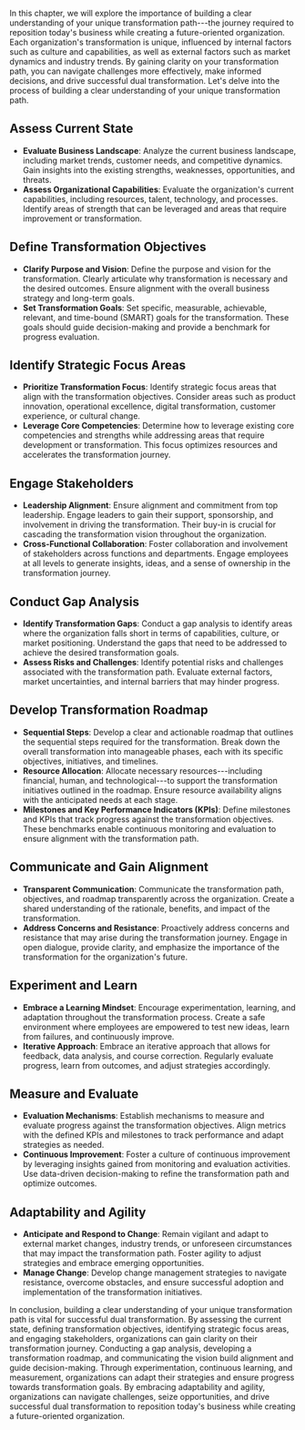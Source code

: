 
In this chapter, we will explore the importance of building a clear understanding of your unique transformation path---the journey required to reposition today's business while creating a future-oriented organization. Each organization's transformation is unique, influenced by internal factors such as culture and capabilities, as well as external factors such as market dynamics and industry trends. By gaining clarity on your transformation path, you can navigate challenges more effectively, make informed decisions, and drive successful dual transformation. Let's delve into the process of building a clear understanding of your unique transformation path.

Assess Current State
--------------------

* **Evaluate Business Landscape**: Analyze the current business landscape, including market trends, customer needs, and competitive dynamics. Gain insights into the existing strengths, weaknesses, opportunities, and threats.
* **Assess Organizational Capabilities**: Evaluate the organization's current capabilities, including resources, talent, technology, and processes. Identify areas of strength that can be leveraged and areas that require improvement or transformation.

Define Transformation Objectives
--------------------------------

* **Clarify Purpose and Vision**: Define the purpose and vision for the transformation. Clearly articulate why transformation is necessary and the desired outcomes. Ensure alignment with the overall business strategy and long-term goals.
* **Set Transformation Goals**: Set specific, measurable, achievable, relevant, and time-bound (SMART) goals for the transformation. These goals should guide decision-making and provide a benchmark for progress evaluation.

Identify Strategic Focus Areas
------------------------------

* **Prioritize Transformation Focus**: Identify strategic focus areas that align with the transformation objectives. Consider areas such as product innovation, operational excellence, digital transformation, customer experience, or cultural change.
* **Leverage Core Competencies**: Determine how to leverage existing core competencies and strengths while addressing areas that require development or transformation. This focus optimizes resources and accelerates the transformation journey.

Engage Stakeholders
-------------------

* **Leadership Alignment**: Ensure alignment and commitment from top leadership. Engage leaders to gain their support, sponsorship, and involvement in driving the transformation. Their buy-in is crucial for cascading the transformation vision throughout the organization.
* **Cross-Functional Collaboration**: Foster collaboration and involvement of stakeholders across functions and departments. Engage employees at all levels to generate insights, ideas, and a sense of ownership in the transformation journey.

Conduct Gap Analysis
--------------------

* **Identify Transformation Gaps**: Conduct a gap analysis to identify areas where the organization falls short in terms of capabilities, culture, or market positioning. Understand the gaps that need to be addressed to achieve the desired transformation goals.
* **Assess Risks and Challenges**: Identify potential risks and challenges associated with the transformation path. Evaluate external factors, market uncertainties, and internal barriers that may hinder progress.

Develop Transformation Roadmap
------------------------------

* **Sequential Steps**: Develop a clear and actionable roadmap that outlines the sequential steps required for the transformation. Break down the overall transformation into manageable phases, each with its specific objectives, initiatives, and timelines.
* **Resource Allocation**: Allocate necessary resources---including financial, human, and technological---to support the transformation initiatives outlined in the roadmap. Ensure resource availability aligns with the anticipated needs at each stage.
* **Milestones and Key Performance Indicators (KPIs)**: Define milestones and KPIs that track progress against the transformation objectives. These benchmarks enable continuous monitoring and evaluation to ensure alignment with the transformation path.

Communicate and Gain Alignment
------------------------------

* **Transparent Communication**: Communicate the transformation path, objectives, and roadmap transparently across the organization. Create a shared understanding of the rationale, benefits, and impact of the transformation.
* **Address Concerns and Resistance**: Proactively address concerns and resistance that may arise during the transformation journey. Engage in open dialogue, provide clarity, and emphasize the importance of the transformation for the organization's future.

Experiment and Learn
--------------------

* **Embrace a Learning Mindset**: Encourage experimentation, learning, and adaptation throughout the transformation process. Create a safe environment where employees are empowered to test new ideas, learn from failures, and continuously improve.
* **Iterative Approach**: Embrace an iterative approach that allows for feedback, data analysis, and course correction. Regularly evaluate progress, learn from outcomes, and adjust strategies accordingly.

Measure and Evaluate
--------------------

* **Evaluation Mechanisms**: Establish mechanisms to measure and evaluate progress against the transformation objectives. Align metrics with the defined KPIs and milestones to track performance and adapt strategies as needed.
* **Continuous Improvement**: Foster a culture of continuous improvement by leveraging insights gained from monitoring and evaluation activities. Use data-driven decision-making to refine the transformation path and optimize outcomes.

Adaptability and Agility
------------------------

* **Anticipate and Respond to Change**: Remain vigilant and adapt to external market changes, industry trends, or unforeseen circumstances that may impact the transformation path. Foster agility to adjust strategies and embrace emerging opportunities.
* **Manage Change**: Develop change management strategies to navigate resistance, overcome obstacles, and ensure successful adoption and implementation of the transformation initiatives.

In conclusion, building a clear understanding of your unique transformation path is vital for successful dual transformation. By assessing the current state, defining transformation objectives, identifying strategic focus areas, and engaging stakeholders, organizations can gain clarity on their transformation journey. Conducting a gap analysis, developing a transformation roadmap, and communicating the vision build alignment and guide decision-making. Through experimentation, continuous learning, and measurement, organizations can adapt their strategies and ensure progress towards transformation goals. By embracing adaptability and agility, organizations can navigate challenges, seize opportunities, and drive successful dual transformation to reposition today's business while creating a future-oriented organization.
